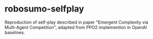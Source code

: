 # robosumo-selfplay
Reproduction of self-play described in paper "Emergent Complexity via Multi-Agent Competition", adapted from PPO2 implemention in OpenAI baselines.
